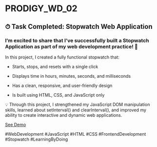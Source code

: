 # PRODIGY_WD_02

## ⏱ Task Completed: Stopwatch Web Application

### I’m excited to share that I’ve successfully built a Stopwatch Application as part of my web development practice! 🚀

In this project, I created a fully functional stopwatch that:

- Starts, stops, and resets with a single click

- Displays time in hours, minutes, seconds, and milliseconds

- Has a clean, responsive, and user-friendly design

- Is built using HTML, CSS, and JavaScript only

💡 Through this project, I strengthened my JavaScript DOM manipulation skills, learned about setInterval() and clearInterval(), and improved my ability to create interactive and dynamic web applications.

<a href="https://starlit-stroopwafel-c44a34.netlify.app/" target="_blank">See Demo</a>


#WebDevelopment #JavaScript #HTML #CSS #FrontendDevelopment #Stopwatch #LearningByDoing
